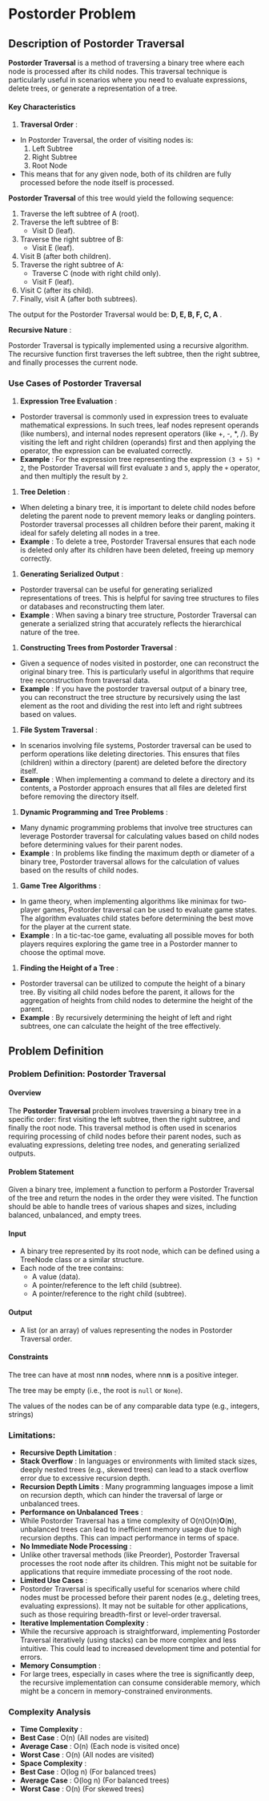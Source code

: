 # Postorder Problem

## Description of Postorder Traversal

**Postorder Traversal** is a method of traversing a binary tree where each node is processed after its child nodes. This traversal technique is particularly useful in scenarios where you need to evaluate expressions, delete trees, or generate a representation of a tree.

#### Key Characteristics

1. **Traversal Order** :

- In Postorder Traversal, the order of visiting nodes is:
  1. Left Subtree
  2. Right Subtree
  3. Root Node
- This means that for any given node, both of its children are fully processed before the node itself is processed.

**Postorder Traversal** of this tree would yield the following sequence:

1. Traverse the left subtree of A (root).
2. Traverse the left subtree of B:
   - Visit D (leaf).
3. Traverse the right subtree of B:
   - Visit E (leaf).
4. Visit B (after both children).
5. Traverse the right subtree of A:
   - Traverse C (node with right child only).
   - Visit F (leaf).
6. Visit C (after its child).
7. Finally, visit A (after both subtrees).

The output for the Postorder Traversal would be: **D, E, B, F, C, A** .

**Recursive Nature** :

Postorder Traversal is typically implemented using a recursive algorithm. The recursive function first traverses the left subtree, then the right subtree, and finally processes the current node.

### Use Cases of Postorder Traversal

1. **Expression Tree Evaluation** :

- Postorder traversal is commonly used in expression trees to evaluate mathematical expressions. In such trees, leaf nodes represent operands (like numbers), and internal nodes represent operators (like +, -, \*, /). By visiting the left and right children (operands) first and then applying the operator, the expression can be evaluated correctly.
- **Example** : For the expression tree representing the expression `(3 + 5) * 2`, the Postorder Traversal will first evaluate `3` and `5`, apply the `+` operator, and then multiply the result by `2`.

1. **Tree Deletion** :

- When deleting a binary tree, it is important to delete child nodes before deleting the parent node to prevent memory leaks or dangling pointers. Postorder traversal processes all children before their parent, making it ideal for safely deleting all nodes in a tree.
- **Example** : To delete a tree, Postorder Traversal ensures that each node is deleted only after its children have been deleted, freeing up memory correctly.

1. **Generating Serialized Output** :

- Postorder traversal can be useful for generating serialized representations of trees. This is helpful for saving tree structures to files or databases and reconstructing them later.
- **Example** : When saving a binary tree structure, Postorder Traversal can generate a serialized string that accurately reflects the hierarchical nature of the tree.

1. **Constructing Trees from Postorder Traversal** :

- Given a sequence of nodes visited in postorder, one can reconstruct the original binary tree. This is particularly useful in algorithms that require tree reconstruction from traversal data.
- **Example** : If you have the postorder traversal output of a binary tree, you can reconstruct the tree structure by recursively using the last element as the root and dividing the rest into left and right subtrees based on values.

1. **File System Traversal** :

- In scenarios involving file systems, Postorder traversal can be used to perform operations like deleting directories. This ensures that files (children) within a directory (parent) are deleted before the directory itself.
- **Example** : When implementing a command to delete a directory and its contents, a Postorder approach ensures that all files are deleted first before removing the directory itself.

1. **Dynamic Programming and Tree Problems** :

- Many dynamic programming problems that involve tree structures can leverage Postorder traversal for calculating values based on child nodes before determining values for their parent nodes.
- **Example** : In problems like finding the maximum depth or diameter of a binary tree, Postorder traversal allows for the calculation of values based on the results of child nodes.

1. **Game Tree Algorithms** :

- In game theory, when implementing algorithms like minimax for two-player games, Postorder traversal can be used to evaluate game states. The algorithm evaluates child states before determining the best move for the player at the current state.
- **Example** : In a tic-tac-toe game, evaluating all possible moves for both players requires exploring the game tree in a Postorder manner to choose the optimal move.

1. **Finding the Height of a Tree** :

- Postorder traversal can be utilized to compute the height of a binary tree. By visiting all child nodes before the parent, it allows for the aggregation of heights from child nodes to determine the height of the parent.
- **Example** : By recursively determining the height of left and right subtrees, one can calculate the height of the tree effectively.

## Problem Definition

### Problem Definition: Postorder Traversal

#### Overview

The **Postorder Traversal** problem involves traversing a binary tree in a specific order: first visiting the left subtree, then the right subtree, and finally the root node. This traversal method is often used in scenarios requiring processing of child nodes before their parent nodes, such as evaluating expressions, deleting tree nodes, and generating serialized outputs.

#### Problem Statement

Given a binary tree, implement a function to perform a Postorder Traversal of the tree and return the nodes in the order they were visited. The function should be able to handle trees of various shapes and sizes, including balanced, unbalanced, and empty trees.

#### Input

- A binary tree represented by its root node, which can be defined using a TreeNode class or a similar structure.
- Each node of the tree contains:
  - A value (data).
  - A pointer/reference to the left child (subtree).
  - A pointer/reference to the right child (subtree).

#### Output

- A list (or an array) of values representing the nodes in Postorder Traversal order.

#### Constraints

The tree can have at most nn**n** nodes, where nn**n** is a positive integer.

The tree may be empty (i.e., the root is `null` or `None`).

The values of the nodes can be of any comparable data type (e.g., integers, strings)


### **Limitations:**

* **Recursive Depth Limitation** :
* **Stack Overflow** : In languages or environments with limited stack sizes, deeply nested trees (e.g., skewed trees) can lead to a stack overflow error due to excessive recursion depth.
* **Recursion Depth Limits** : Many programming languages impose a limit on recursion depth, which can hinder the traversal of large or unbalanced trees.
* **Performance on Unbalanced Trees** :
* While Postorder Traversal has a time complexity of O(n)O(n)**O**(**n**), unbalanced trees can lead to inefficient memory usage due to high recursion depths. This can impact performance in terms of space.
* **No Immediate Node Processing** :
* Unlike other traversal methods (like Preorder), Postorder Traversal processes the root node after its children. This might not be suitable for applications that require immediate processing of the root node.
* **Limited Use Cases** :
* Postorder Traversal is specifically useful for scenarios where child nodes must be processed before their parent nodes (e.g., deleting trees, evaluating expressions). It may not be suitable for other applications, such as those requiring breadth-first or level-order traversal.
* **Iterative Implementation Complexity** :
* While the recursive approach is straightforward, implementing Postorder Traversal iteratively (using stacks) can be more complex and less intuitive. This could lead to increased development time and potential for errors.
* **Memory Consumption** :
* For large trees, especially in cases where the tree is significantly deep, the recursive implementation can consume considerable memory, which might be a concern in memory-constrained environments.

### Complexity Analysis

- **Time Complexity** :
- **Best Case** : O(n) (All nodes are visited)
- **Average Case** : O(n) (Each node is visited once)
- **Worst Case** : O(n) (All nodes are visited)
- **Space Complexity** :
- **Best Case** : O(log n) (For balanced trees)
- **Average Case** : O(log n) (For balanced trees)
- **Worst Case** : O(n) (For skewed trees)
